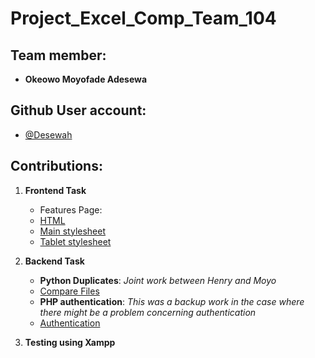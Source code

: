 # Project_Excel_Comp_Team_104

## Team member: 

   - **Okeowo Moyofade Adesewa**


## Github User account: 

   - [@Desewah](https://github.com/Desewah)


## Contributions:
1. **Frontend Task**
     - Features Page:
     - [HTML](https://github.com/zuri-training/Excel_comp_Team-104/blob/main/features.html)
     - [Main stylesheet](https://github.com/zuri-training/Excel_comp_Team-104/blob/main/features.css)
     - [Tablet stylesheet](https://github.com/zuri-training/Excel_comp_Team-104/blob/main/tablet.css)
2.  **Backend Task**
     - **Python Duplicates**: *Joint work between Henry and Moyo*
     - [Compare Files](https://github.com/zuri-training/Excel_comp_Team-104/blob/main/compare_file.py)
     - **PHP authentication**: *This was a backup work in the case where there might be a problem concerning authentication*
     - [Authentication](https://github.com/Desewah/php_login_system)

3.  **Testing using Xampp**
